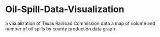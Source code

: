# Oil-Spill-Data-Visualization
a visualization of Texas Railroad Commission data
a map of volume and number of oil spills by county
production data graph
